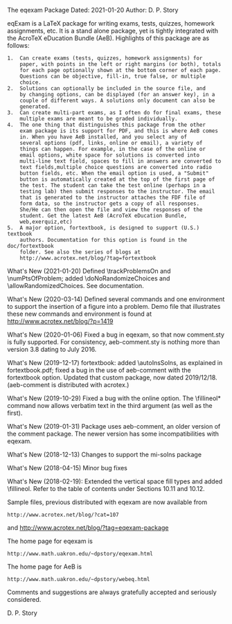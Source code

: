 The eqexam Package 
Dated: 2021-01-20
Author: D. P. Story

eqExam is a LaTeX package for writing exams, tests, quizzes,
homework assignments, etc. It is a stand alone package, yet is
tightly integrated with the AcroTeX eDucation Bundle (AeB). Highlights of
this package are as follows:

    1.  Can create exams (tests, quizzes, homework assignments) for
        paper, with points in the left or right margins (or both), totals
        for each page optionally shown at the bottom corner of each page.
        Questions can be objective, fill-in, true false, or multiple
        choice.
    2.  Solutions can optionally be included in the source file, and
        by changing options, can be displayed (for an answer key), in a
        couple of different ways. A solutions only document can also be
        generated.
    3.  Can create multi-part exams, as I often do for final exams, these
        multiple exams are meant to be graded individually.
    4.  The one thing that distinguishes this package from the other
        exam package is its support for PDF, and this is where AeB comes
        in. When you have AeB installed, and you select any of
        several options (pdf, links, online or email), a variety of
        things can happen. For example, in the case of the online or
        email options, white space for solutions is converted into
        multi-line text field, spaces to fill in answers are converted to
        text fields,multiple choice questions are converted into radio
        button fields, etc. When the email option is used, a "Submit"
        button is automatically created at the top of the first page of
        the test. The student can take the test online (perhaps in a
        testing lab) then submit responses to the instructor. The email
        that is generated to the instructor attaches the FDF file of
        form data, so the instructor gets a copy of all responses.
        She/He can then open the file and view the responses of the
        student. Get the latest AeB (AcroTeX eDucation Bundle,
        web,exerquiz,etc)
    5.  A major option, fortextbook, is designed to support (U.S.) textbook
        authors. Documentation for this option is found in the doc/fortextbook
        folder. See also the series of blogs at
        http://www.acrotex.net/blog/?tag=fortextbook

What's New (2021-01-20) Defined \trackProblemsOn and \numPtsOfProblem; 
added \doNoRandomizeChoices and \allowRandomizedChoices. See documentation.

What's New (2020-03-14) Defined several commands and one environment to 
support the insertion of a figure into a problem. Demo file that illustrates 
these new commands and environment is found at 
http://www.acrotex.net/blog/?p=1419 

What's New (2020-01-06) Fixed a bug in eqexam, so that now comment.sty is 
fully supported. For consistency, aeb-comment.sty is nothing more than 
version 3.8 dating to July 2016. 

What's New (2019-12-17) fortextbook: added \autoInsSolns, as explained in 
fortextbook.pdf; fixed a bug in the use of aeb-comment with the fortextbook 
option. Updated that custom package, now dated 2019/12/18. (aeb-comment is 
distributed with acrotex.) 

What's New (2019-10-29) Fixed a bug with the online option. The  \fillineol* 
command now allows verbatim text in the third argument (as well as the 
first). 

What's New (2019-01-31) Package uses aeb-comment, an older version of the 
comment package. The newer version has some incompatibilities with eqexam. 

What's New (2018-12-13) Changes to support the mi-solns package

What's New (2018-04-15) Minor bug fixes

What's New (2018-02-19): Extended the vertical space fill types 
and added \fillineol. Refer to the table of contents under Sections 10.11
and 10.12.

Sample files, previous distributed with eqexam are now available from

    http://www.acrotex.net/blog/?cat=107
and
    http://www.acrotex.net/blog/?tag=eqexam-package

The home page for eqexam is

    http://www.math.uakron.edu/~dpstory/eqexam.html

The home page for AeB is

    http://www.math.uakron.edu/~dpstory/webeq.html

Comments and suggestions are always gratefully accepted and seriously
considered.

D. P. Story

